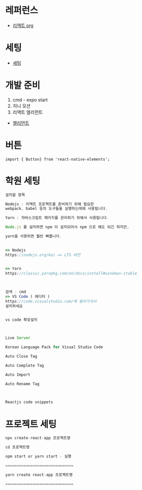 # 레퍼런스
* [리액트 org](https://ko.reactjs.org/)

# 세팅
* [세팅](https://github.com/ha-jae-geun/jaegeunha/blob/master/Setting/Expo/README.md)

# 개발 준비
1. cmd - expo start
2. 지니 모션
3. 리액트 엘리먼트
  * [앨리먼트](https://react-native-elements.github.io/react-native-elements/docs/avatar.html)

# 버튼
```react
import { Button} from 'react-native-elements';
```

# 학원 세팅
```javascript
설치할 항목

Nodejs : 리액트 프로젝트를 준비하기 위해 필요한 
webpack, babel 등의 도구들을 실행하는데에 사용됩니다.

Yarn : 자바스크립트 패키지를 관리하기 위해서 사용됩니다.

Node.js 를 설치하면 npm 이 설치되어서 npm 으로 해도 되긴 하지만,

yarn을 사용하면 훨씬 빠릅니다.

​
=> Nodejs
https://nodejs.org/ko/ => LTS 버전

​
=> Yarn
https://classic.yarnpkg.com/en/docs/install#windows-stable

​

검색 - cmd
=> VS Code ( 에디터 )
https://code.visualstudio.com/에 들어가셔서 
설치하세요


vs code 확장설치

​

Live Server

Korean Language Pack for Visual Studio Code

Auto Close Tag

Auto Complete Tag

Auto Import 

Auto Rename Tag

​

Reactjs code snippets
```

# 프로젝트 세팅
```javascript
npx create-react-app 프로젝트명

cd 프로젝트명

npm start or yarn start - 실행

==============================

yarn create react-app 프로젝트명

==============================
```
